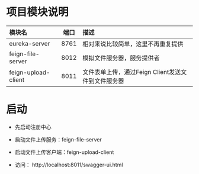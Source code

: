 
# 项目模块说明
模块名 | 端口 | 描述
:---- | :-----: | :----
eureka-server | 8761 | 相对来说比较简单，这里不再重复提供
feign-file-server | 8012 | 模拟文件服务器，服务提供者
feign-upload-client | 8011 | 文件表单上传，通过Feign Client发送文件到文件服务器

# 启动
* 先启动注册中心
* 启动文件上传服务：feign-file-server
* 启动文件上传客户端：feign-upload-client

* 访问： http://localhost:8011/swagger-ui.html

